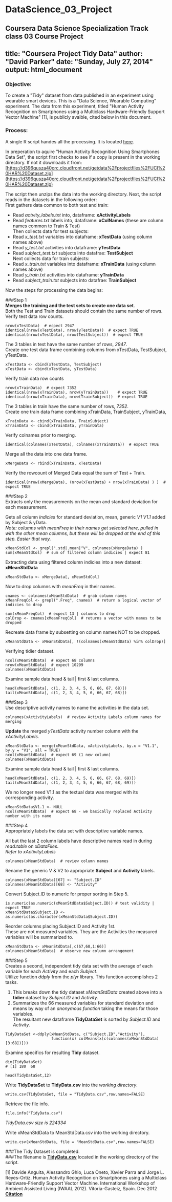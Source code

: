 DataScience_03_Project
======================  
  
Coursera Data Science Specialization Track class 03 Course Project  
---
title: "Coursera Project Tidy Data"
author: "David Parker"
date: "Sunday, July 27, 2014"
output: html_document
---

### Objective:
To create a "Tidy" dataset from data published in an experiment using wearable smart devices. This is a "Data Science, Wearable Computing" experiment. The data from this experiment, titled "Human Activity Recognition on Smartphones using a Multiclass Hardware-Friendly Support Vector Machine" [1], is publicly avaible, cited below in this document.

### Process:
A single R script handes all the processing. It is located [here](https://github.com/davparker/DataScience_03_Project/blob/master/run_analysis.R).  
  
In preperation to aquire "Human Activity Recognition Using Smartphones Data Set", the script first checks to see if a copy is present in the working directory. If not it downloads it from:  
[https://d396qusza40orc.cloudfront.net/getdata%2Fprojectfiles%2FUCI%20HAR%20Dataset.zip](https://d396qusza40orc.cloudfront.net/getdata%2Fprojectfiles%2FUCI%20HAR%20Dataset.zip)  
  
The script then unzips the data into the working directory. Next, the script reads in the datasets in the following order:  
First gathers data common to both test and train:  
+ Read *actvity_labels.txt* into, dataframe: __xActivityLabels__  
+ Read *features.txt* labels into, dataframe: __xColNames__ (these are column names common to Train & Test)  
Then collects data for test subjects:  
+ Read *x_test.txt* variables into dataframe: __xTestData__ (using column names above)  
+ Read *y_test.txt* activities into dataframe: __yTestData__  
+ Read *subject_test.txt* subjects into datafrae: __TestSubject__  
Next collects data for train subjects:  
+ Read *x_train.txt* variables into dataframe: __xTrainData__ (using column names above)  
+ Read *y_train.txt* activities into dataframe: __yTrainData__  
+ Read *subject_train.txt* subjects into datafrae: __TrainSubject__  
  
Now the steps for processing the data begins:    
  
###Step 1  
__Merges the training and the test sets to create one data set__.    
Both the Test and Train datasets should contain the same number of rows.  
Verify test data row counts.  
```{r}  
nrow(xTestData)  # ecpect 2947  
identical(nrow(xTestData), nrow(yTestData))  # expect TRUE  
identical(nrow(xTestData), nrow(TestSubject))  # expect TRUE  
```  
  
The 3 tables in test have the same number of rows, _2947_.  
Create one test data frame combining columns from xTestData, TestSubject, yTestData.  
```{r}  
xTestData <- cbind(xTestData, TestSubject)   
xTestData <- cbind(xTestData, yTestData)   
```  
Verify train data row counts  
```{r}  
nrow(xTrainData)  # expect 7352  
identical(nrow(xTrainData), nrow(yTrainData))    # expect TRUE  
identical(nrow(xTrainData), nrow(TrainSubject))  # expect TRUE  
```  
The 3 tables in train have the same number of rows, _7352_.  
Create one train data frame combining xTrainData, TrainSubject, yTrainData,  
```{r}  
xTrainData <- cbind(xTrainData, TrainSubject)  
xTrainData <- cbind(xTrainData, yTrainData)  
```  
Verify colnames prior to merging.  
```{r}  
identical(colnames(xTestData), colnames(xTrainData))  # expect TRUE  
```  
Merge all the data into one data frame.  
```{r}  
xMergeData <- rbind(xTrainData, xTestData)  
```  
  
Verify the rowcount of Merged Data equal the sum of Test + Train.  
```{r}  
identical(nrow(xMergeData), (nrow(xTestData) + nrow(xTrainData) ) )  # expect TRUE  
```  
  
###Step 2  
Extracts only the measurements on the mean and standard deviation for each measurement.  
  
Gets all column _indicies_ for standard deviation, mean, generic _V1_ _V1.1_ added by Subject & yData.  
_Note: columns with meanFreq in their names get selected here, pulled in with the other mean columns, but these will be dropped at the end of this step. Easier that way._    
```{r}  
xMeanStdCol <- grepl(".std|.mean|^V", colnames(xMergeData) )  
sum(xMeanStdCol)  # sum of filtered column indicies | expect 81  
```  
  
Extracting data using filtered column indicies into a new dataset: __xMeanStdData__  
```{r}  
xMeanStdData <- xMergeData[, xMeanStdCol]  
```  
Now to drop columns with _meanFreq_ in their names.  
```{r}  
cnames <- colnames(xMeanStdData)  # grab column names  
xMeanFreqCol <- grepl(".Freq", cnames)  # return a logical vector of indicies to drop  
```  
```{r}  
sum(xMeanFreqCol)  # expect 13 | columns to drop  
colDrop <- cnames[xMeanFreqCol]  # returns a vector with names to be dropped  
```  
  
Recreate data frame by subsetting on column names NOT to be dropped.  
```{r}  
xMeanStdData <- xMeanStdData[, !(colnames(xMeanStdData) %in% colDrop)]  
```  
Verifying tidier dataset.  
```{r}  
ncol(xMeanStdData)  # expect 68 columns  
nrow(xMeanStdData)  # expect 10299  
colnames(xMeanStdData)  
```  
Examine sample data head & tail | first & last columns.  
```{r}  
head(xMeanStdData[, c(1, 2, 3, 4, 5, 6, 66, 67, 68)])  
tail(xMeanStdData[, c(1, 2, 3, 4, 5, 6, 66, 67, 68)])  
```  
  
###Step 3  
Use descriptive activity names to name the activities in the data set.  
```{r}  
colnames(xActivityLabels)  # review Activity Labels column names for merging  
```  

__Update__ the merged _yTestData_ activity number column with the _xActivityLabels_.  
```{r}  
xMeanStdData <- merge(xMeanStdData, xActivityLabels, by.x = "V1.1", by.y = "V1", all = TRUE)  
ncol(xMeanStdData)  # expect 69 (1 new column)  
colnames(xMeanStdData)  
```  
Examine sample data head & tail | first & last columns.  
```{r}  
head(xMeanStdData[, c(1, 2, 3, 4, 5, 6, 66, 67, 68, 69)])  
tail(xMeanStdData[, c(1, 2, 3, 4, 5, 6, 66, 67, 68, 69)])  
```  
We no longer need V1.1 as the textual data was merged with its corresponding activity.  
```{r}  
xMeanStdData$V1.1 <- NULL  
ncol(xMeanStdData)  # expect 68 - we basically replaced Activity number with its name  
```  
  
###Step 4  
Appropriately labels the data set with descriptive variable names.  
  
All but the last 2 column labels have descriptive names read in during _read.table_ on _xDataFiles_.  
_Refer to xActivityLabels_  
```{r}  
colnames(xMeanStdData)  # review column names  
```  
Rename the generic V & V2 to appropriate __Subject__ and __Activity__ labels.  
```{r}  
colnames(xMeanStdData)[67] <- "Subject.ID"  
colnames(xMeanStdData)[68] <- "Activity"  
```  
Convert Subject.ID to numeric for proper sorting in Step 5.  
```{r}  
is.numeric(as.numeric(xMeanStdData$Subject.ID)) # test validity | expect TRUE  
xMeanStdData$Subject.ID <- as.numeric(as.character(xMeanStdData$Subject.ID))  
```  
Reorder columns placing Subject.ID and Activity 1st.  
These are not measured variables. They are the Activities the measured variables will be summarized to.  
```{r}  
xMeanStdData <- xMeanStdData[,c(67,68,1:66)]  
colnames(xMeanStdData)  # observe new column arrangement  
``` 
  
###Step 5  
Creates a second, independent tidy data set with the average of each variable for each _Activity_ and each _Subject_.  
Utilize function _ddply_ from the _plyr_ library. This function accomplishes 2 tasks.  
1. This breaks down the tidy dataset _xMeanStdData_ created above into a __tidier__ dataset by _Subject.ID_ and _Activity_.  
2. Summarizes the 66 measured variables for standard deviation and means by way of an _anonymous function_ taking the means for those variables.  
The resultant new dataframe __TidyDataSet__ is sorted by _Subject.ID_ and _Activity_.  

```{r}  
TidyDataSet <-ddply(xMeanStdData, c("Subject.ID","Activity"),  
                    function(x) colMeans(x[c(colnames(xMeanStdData)[3:68])]))  
```  
Examine specifics for resulting __Tidy__ dataset.  
```{r}  
dim(TidyDataSet)  
# [1] 180  68  
```  
```{r}  
head(TidyDataSet,12)  
```  
  
Write __TidyDataSet__ to __TidyData.csv__ into the _working directory_.  
```{r}  
write.csv(TidyDataSet, file = "TidyData.csv",row.names=FALSE)  
```  
  
Retrieve the file info.  
```{r}  
file.info("TidyData.csv")  
```
_TidyData.csv size is 224334_  
  
Write xMeanStdData to MeanStdData.csv  into the working directory.  
```{r}  
write.csv(xMeanStdData, file = "MeanStdData.csv",row.names=FALSE)  
```  

###The Tidy Dataset is completed.  
###The filename is [__TidyData.csv__](https://github.com/davparker/DataScience_03_Project/blob/master/TidyData.csv) located in the working directory of the script.  
  
  
  
  
  
  
[1] Davide Anguita, Alessandro Ghio, Luca Oneto, Xavier Parra and Jorge L. Reyes-Ortiz. Human Activity Recognition on Smartphones using a Multiclass Hardware-Friendly Support Vector Machine. International Workshop of Ambient Assisted Living (IWAAL 2012). Vitoria-Gasteiz, Spain. Dec 2012
[__Citation__](http://archive.ics.uci.edu/ml/datasets/Human+Activity+Recognition+Using+Smartphones)